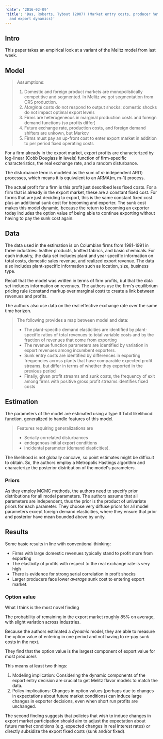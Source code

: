 ```yaml
---
'date': '2016-02-09'
'title': 'Das, Roberts, Tybout (2007) (Market entry costs, producer heterogeneity,
  and export dynamics)'
---
```


<h2 id="intro">Intro</h2>
<p>This paper takes an empirical look at a variant of the Melitz model from last week.</p>
<h2 id="model">Model</h2>
<blockquote>
<p>Assumptions:</p>
<ol style="list-style-type: decimal">
<li>Domestic and foreign product markets are monopolistically competitive and segmented. In Melitz we got segmentation from CRS production.</li>
<li><em>Marginal</em> costs do not respond to output shocks: domestic shocks do not impact optimal export levels</li>
<li>Firms are heterogeneous in marginal production costs and foreign demand functions (so profits differ)</li>
<li>Future exchange rate, production costs, and foreign demand shifters are unkown, but Markov</li>
<li>Firms must pay an up-front cost to enter export market in addition to per period fixed operating costs</li>
</ol>
</blockquote>
<p>For a firm already in the export market, export profits are characterized by log-linear (Cobb Douglass in levels) function of firm-specific characteristics, the real exchange rate, and a random disturbance.</p>
<p>The disturbance term is modeled as the sum of <span class="math inline"><em>m</em></span> independent AR(1) processes, which means it is equivalent to an ARMA(m, m-1) process.</p>
<p>The actual profit for a firm is this profit just described less fixed costs. For a firm that is already in the export market, these are a constant fixed cost. For forms that are just deciding to export, this is the same constant fixed cost plus an additional sunk cost for becoming and exporter. The sunk cost makes this model dynamic, because the return to becoming an exporter today includes the option value of being able to continue exporting without having to pay the sunk cost again.</p>
<h2 id="data">Data</h2>
<p>The data used in the estimation is on Columbian firms from 1981-1991 in three industries: leather products, knitted fabrics, and basic chemicals. For each industry, the data set includes plant and year specific information on total costs, domestic sales revenue, and realized export revenue. The data also includes plant-specific information such as location, size, business type.</p>
<p>Recall that the model was written in terms of firm profits, but that the data set includes information on revenues. The authors use the firm's equilibrium pricing rule (constand markup over marginal cost) to create a link between revenues and profits.</p>
<p>The authors also use data on the real effective exchange rate over the same time horizon.</p>
<blockquote>
<p>The following provides a map between model and data:</p>
<ul>
<li>The plant-specific demand elasticities are identified by plant-specific ratios of total revenues to total variable costs and by the fraction of revenues that come from exporting</li>
<li>The revenue function parameters are identified by variation in export revenues among incumbent exporters.</li>
<li>Sunk entry costs are identified by differences in exporting frequencies across plants that have comparable expected profit streams, but differ in terms of whether they exported in the previous period</li>
<li>Finally, given profit streams and sunk costs, the frequency of exit among firms with positive gross profit streams identifies fixed costs</li>
</ul>
</blockquote>
<h2 id="estimation">Estimation</h2>
<p>The parameters of the model are estimated using a type II Tobit likelihood function, generalized to handle features of this model.</p>
<blockquote>
<p>Features requiring generalizations are</p>
<ul>
<li>Serially correlated disturbances</li>
<li>endogenous initial export conditions</li>
<li>incidental parameter (demand elasticities).</li>
</ul>
</blockquote>
<p>The likelihood is not globally concave, so point estimates might be difficult to obtain. So, the authors employ a Metropolis Hastings algorithm and characterize the posterior distribution of the model's parameters.</p>
<h3 id="priors">Priors</h3>
<p>As they employ MCMC methods, the authors need to specify prior distributions for all model parameters. The authors assume that all parameters are independent, thus the prior is the product of univariate priors for each parameter. They choose very diffuse priors for all model parameters except foreign demand elasticities, where they ensure that prior and posterior have mean bounded above by unity.</p>
<h2 id="results">Results</h2>
<p>Some basic results in line with conventional thinking:</p>
<ul>
<li>Firms with large domestic revenues typically stand to profit more from exporting</li>
<li>The elasticity of profits with respect to the real exchange rate is very high</li>
<li>There is evidence for strong serial correlation in profit shocks</li>
<li>Larger producers face lower <em>average</em> sunk cost to entering export market.</li>
</ul>
<h3 id="option-value">Option value</h3>
<p>What I think is the most novel finding</p>
<p>The probability of remaining in the export market roughly 85% on average, with slight variation across industries.</p>
<p>Because the authors estimated a <em>dynamic</em> model, they are able to measure the option value of entering in one period and not having to re-pay sunk costs in the next.</p>
<p>They find that the option value is the largest component of export value for most producers</p>
<p>This means at least two things:</p>
<ol style="list-style-type: decimal">
<li>Modeling implication: Considering the dynamic components of the export entry decision are crucial to get Melitz flavor models to match the data.</li>
<li>Policy implications: Changes in option values (perhaps due to changes in expectations about future market conditions) can induce large changes in exporter decisions, even when short run profits are unchanged.</li>
</ol>
<p>The second finding suggests that policies that wish to induce changes in export market participation should aim to adjust the expectation about future market conditions (e.g. expected changes in real interest rates) <em>or</em> directly subsidize the export fixed costs (sunk and/or fixed).</p>
<div id="refs" class="references">

</div>

